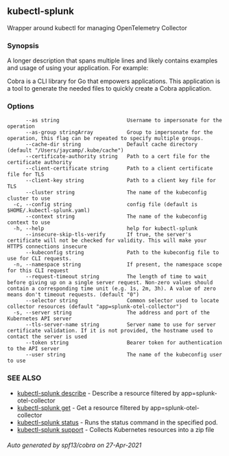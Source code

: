 ## kubectl-splunk

Wrapper around kubectl for managing OpenTelemetry Collector

### Synopsis

A longer description that spans multiple lines and likely contains
examples and usage of using your application. For example:

Cobra is a CLI library for Go that empowers applications.
This application is a tool to generate the needed files
to quickly create a Cobra application.

### Options

```
      --as string                      Username to impersonate for the operation
      --as-group stringArray           Group to impersonate for the operation, this flag can be repeated to specify multiple groups.
      --cache-dir string               Default cache directory (default "/Users/jaycamp/.kube/cache")
      --certificate-authority string   Path to a cert file for the certificate authority
      --client-certificate string      Path to a client certificate file for TLS
      --client-key string              Path to a client key file for TLS
      --cluster string                 The name of the kubeconfig cluster to use
  -c, --config string                  config file (default is $HOME/.kubectl-splunk.yaml)
      --context string                 The name of the kubeconfig context to use
  -h, --help                           help for kubectl-splunk
      --insecure-skip-tls-verify       If true, the server's certificate will not be checked for validity. This will make your HTTPS connections insecure
      --kubeconfig string              Path to the kubeconfig file to use for CLI requests.
  -n, --namespace string               If present, the namespace scope for this CLI request
      --request-timeout string         The length of time to wait before giving up on a single server request. Non-zero values should contain a corresponding time unit (e.g. 1s, 2m, 3h). A value of zero means don't timeout requests. (default "0")
      --selector string                Common selector used to locate collector resources (default "app=splunk-otel-collector")
  -s, --server string                  The address and port of the Kubernetes API server
      --tls-server-name string         Server name to use for server certificate validation. If it is not provided, the hostname used to contact the server is used
      --token string                   Bearer token for authentication to the API server
      --user string                    The name of the kubeconfig user to use
```

### SEE ALSO

* [kubectl-splunk describe](kubectl-splunk_describe.md)	 - Describe a resource filtered by app=splunk-otel-collector
* [kubectl-splunk get](kubectl-splunk_get.md)	 - Get a resource filtered by app=splunk-otel-collector
* [kubectl-splunk status](kubectl-splunk_status.md)	 - Runs the status command in the specified pod.
* [kubectl-splunk support](kubectl-splunk_support.md)	 - Collects Kubernetes resources into a zip file

###### Auto generated by spf13/cobra on 27-Apr-2021

